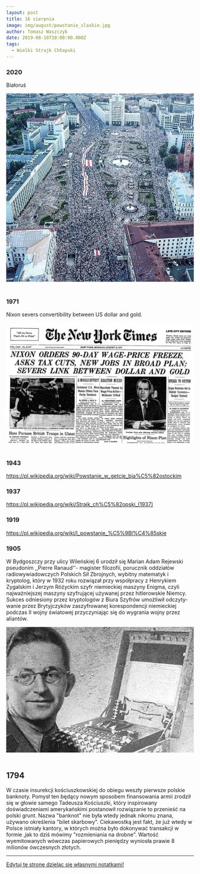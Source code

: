 ```yaml
---
layout: post
title: 16 sierpnia
image: img/august/powstanie_slaskie.jpg
author: Tomasz Waszczyk
date: 2019-08-16T10:00:00.000Z
tags:
  - Wielki Strajk Chłopski
---
```


### 2020

Białoruś

<img src="./img/august/protesty-bialorus.jpeg"><br><br>

### 1971

Nixon severs convertibility between US dollar and gold.

<img src="./img/august/goldnixon.jpeg"><br><br>

### 1943

<https://pl.wikipedia.org/wiki/Powstanie_w_getcie_bia%C5%82ostockim>

### 1937

https://pl.wikipedia.org/wiki/Strajk_ch%C5%82opski_(1937)

### 1919

<https://pl.wikipedia.org/wiki/I_powstanie_%C5%9Bl%C4%85skie>

### 1905

W Bydgoszczy przy ulicy Wileńskiej 6 urodził się Marian Adam Rejewski pseudonim ,,Pierre Ranaud''- magister filozofii, porucznik oddziałów radiowywiadowczych Polskich Sił Zbrojnych, wybitny matematyk i kryptolog, który w 1932 roku rozwiązał przy współpracy z Henrykiem Zygalskim i Jerzym Różyckim szyfr niemieckiej maszyny Enigma, czyli najważ­niej­szej maszyny szyfru­jącej używanej przez hitle­row­skie Niemcy. Sukces odniesiony przez krypto­logów z Biura Szyfrów umożliwił odczy­ty­wanie przez Brytyj­czyków zaszy­fro­wanej korespon­dencji niemiec­kiej podczas II wojny światowej przyczy­niając się do wygrania wojny przez aliantów.

<img src="./img/august/rejewski.jpg"><br><br>

## 1794

W czasie insurekcji kościuszkowskiej do obiegu weszły pierwsze polskie banknoty.
Pomysł ten będący nowym sposobem finansowania armii zrodził się w głowie samego Tadeusza Kościuszki, który inspirowany doświadczeniami amerykańskimi postanowił rozwiązanie to przenieść na polski grunt.
Nazwa "banknot" nie była wtedy jednak nikomu znana, używano określenia "bilet skarbowy". Ciekawostką jest fakt, że już wtedy w Polsce istniały kantory, w których można było dokonywać transakcji w formie ,jak to dziś mówimy "rozmieniania na drobne".
Wartość wyemitowanych wówczas papierowych pieniędzy wyniosła prawie 8 milionów ówczesnych złotych.

---

<a href="https://github.com/TomaszWaszczyk/historia.waszczyk.com/edit/master/src/content/august-16.md" target="_blank">Edytuj tę stronę dzieląc się własnymi notatkami!<a>
